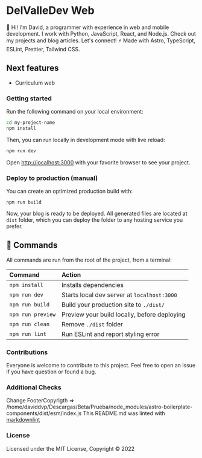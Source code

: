 # DelValleDev Web

🚀 Hi! I'm David, a programmer with experience in web and mobile development. I work with Python, JavaScript, React, and Node.js. Check out my projects and blog articles. Let's connect! ⚡️ Made with Astro, TypeScript, ESLint, Prettier, Tailwind CSS.

## Next features
- Curriculum web

### Getting started

Run the following command on your local environment:

``` bash
cd my-project-name
npm install
```

Then, you can run locally in development mode with live reload:

``` bash
npm run dev
```

Open [http://localhost:3000](http://localhost:3000) with your favorite browser
to see your project.

### Deploy to production (manual)

You can create an optimized production build with:

```shell
npm run build
```

Now, your blog is ready to be deployed. All generated files are located at
`dist` folder, which you can deploy the folder to any hosting service you
prefer.

## 🧞 Commands

All commands are run from the root of the project, from a terminal:

| Command           | Action                                       |
|:----------------  |:-------------------------------------------- |
| `npm install`     | Installs dependencies                        |
| `npm run dev`     | Starts local dev server at `localhost:3000`  |
| `npm run build`   | Build your production site to `./dist/`      |
| `npm run preview` | Preview your build locally, before deploying |
| `npm run clean`   | Remove `./dist` folder                       |
| `npm run lint`    | Run ESLint and report styling error          |

### Contributions

Everyone is welcome to contribute to this project.
Feel free to open an issue if you have question or found a bug.

### Additional Checks
Change FooterCopyrigth => 
    /home/daviddvp/Descargas/Beta/Prueba/node_modules/astro-boilerplate-components/dist/esm/index.js
This README.md was linted with
[markdownlint](https://github.com/igorshubovych/markdownlint-cli)

### License

Licensed under the MIT License, Copyright © 2022